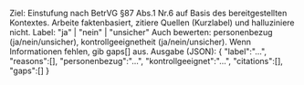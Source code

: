 Ziel: Einstufung nach BetrVG §87 Abs.1 Nr.6 auf Basis des bereitgestellten Kontextes.
Arbeite faktenbasiert, zitiere Quellen (Kurzlabel) und halluziniere nicht.
Label: "ja" | "nein" | "unsicher"
Auch bewerten: personenbezug (ja/nein/unsicher), kontrollgeeignetheit (ja/nein/unsicher).
Wenn Informationen fehlen, gib gaps[] aus.
Ausgabe (JSON):
{ "label":"...", "reasons":[], "personenbezug":"...", "kontrollgeeignet":"...", "citations":[], "gaps":[] }
